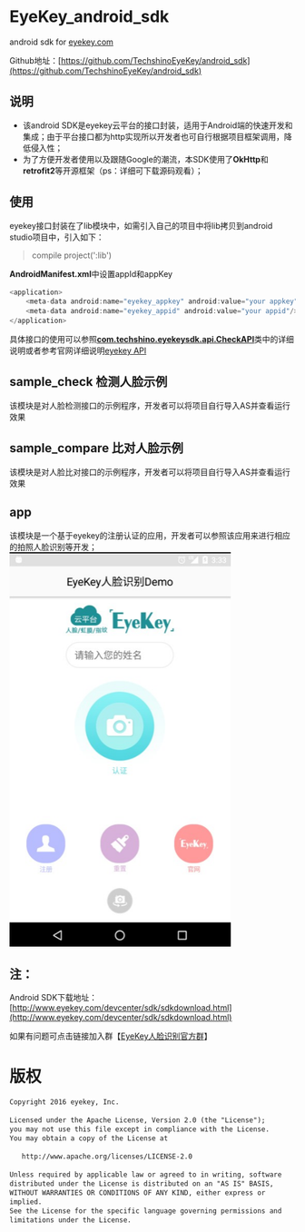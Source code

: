 # EyeKey_android_sdk

android sdk for [eyekey.com](http://www.eyekey.com)

Github地址：[https://github.com/TechshinoEyeKey/android_sdk](https://github.com/TechshinoEyeKey/android_sdk)

## 说明
* 该android SDK是eyekey云平台的接口封装，适用于Android端的快速开发和集成；由于平台接口都为http实现所以开发者也可自行根据项目框架调用，降低侵入性；
* 为了方便开发者使用以及跟随Google的潮流，本SDK使用了**OkHttp**和**retrofit2**等开源框架（ps：详细可下载源码观看）；

## 使用
eyekey接口封装在了lib模块中，如需引入自己的项目中将lib拷贝到android studio项目中，引入如下：
>compile project(':lib')

**AndroidManifest.xml**中设置appId和appKey
```java
<application>
    <meta-data android:name="eyekey_appkey" android:value="your appkey"/>
    <meta-data android:name="eyekey_appid" android:value="your appid"/>
</application>
```

具体接口的使用可以参照[**com.techshino.eyekeysdk.api.CheckAPI**](https://github.com/TechshinoEyeKey/android_sdk/blob/master/lib/Eyekey%20%E4%BA%BA%E8%84%B8%E8%AF%86%E5%88%AB%E4%BA%91%E5%B9%B3%E5%8F%B0%20Android%20SDK%20%E4%BD%BF%E7%94%A8%E8%AF%B4%E6%98%8E.md)类中的详细说明或者参考官网详细说明[eyekey API](http://www.eyekey.com/devcenter/api/APIface.html)

## sample_check 检测人脸示例
该模块是对人脸检测接口的示例程序，开发者可以将项目自行导入AS并查看运行效果

## sample_compare 比对人脸示例
该模块是对人脸比对接口的示例程序，开发者可以将项目自行导入AS并查看运行效果

## app
该模块是一个基于eyekey的注册认证的应用，开发者可以参照该应用来进行相应的拍照人脸识别等开发；
![](https://raw.githubusercontent.com/TechshinoEyeKey/android_sdk/master/screenshot/app_icon1.png)

## 注：
Android SDK下载地址：[http://www.eyekey.com/devcenter/sdk/sdkdownload.html](http://www.eyekey.com/devcenter/sdk/sdkdownload.html)

如果有问题可点击链接加入群【[EyeKey人脸识别官方群](http://qm.qq.com/cgi-bin/qm/qr?k=SoeLdMhugzD5jzkl230ABqel4X3C9YFY)】

版权
=======
    
    Copyright 2016 eyekey, Inc.

    Licensed under the Apache License, Version 2.0 (the "License");
    you may not use this file except in compliance with the License.
    You may obtain a copy of the License at

       http://www.apache.org/licenses/LICENSE-2.0

    Unless required by applicable law or agreed to in writing, software
    distributed under the License is distributed on an "AS IS" BASIS,
    WITHOUT WARRANTIES OR CONDITIONS OF ANY KIND, either express or implied.
    See the License for the specific language governing permissions and
    limitations under the License.